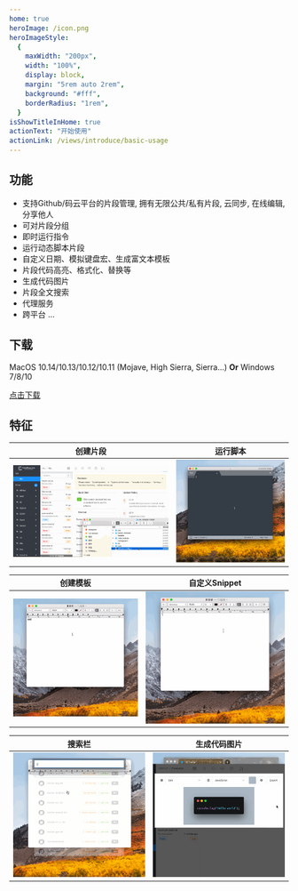 ```yaml
---
home: true
heroImage: /icon.png
heroImageStyle:
  {
    maxWidth: "200px",
    width: "100%",
    display: block,
    margin: "5rem auto 2rem",
    background: "#fff",
    borderRadius: "1rem",
  }
isShowTitleInHome: true
actionText: "开始使用"
actionLink: /views/introduce/basic-usage
---
```


## **功能**

- 支持Github/码云平台的片段管理, 拥有无限公共/私有片段, 云同步, 在线编辑, 分享他人
- 可对片段分组
- 即时运行指令
- 运行动态脚本片段
- 自定义日期、模拟键盘宏、生成富文本模板
- 片段代码高亮、格式化、替换等
- 生成代码图片
- 片段全文搜索
- 代理服务
- 跨平台
  ...

## **下载**

MacOS 10.14/10.13/10.12/10.11 \(Mojave, High Sierra, Sierra...\) **Or** Windows 7/8/10

[点击下载](https://github.com/oncework/codeexpander/releases)

## 特征

|        创建片段         |        运行脚本        |
| :-------------------------: | :--------------------: |
| ![](./img/gene-snippet.gif) | ![](./img/gene-md.gif) |

|        创建模板        |        自定义Snippet         |
| :--------------------: | :---------------------------: |
| ![](./img/fill-in.gif) | ![](./img/custom-snippet.gif) |

|          搜索栏           |      生成代码图片       |
| :-----------------------: | :---------------------: |
| ![](./img/search-bar.gif) | ![](./img/gene-pic.gif) |